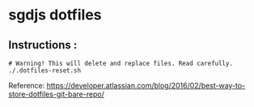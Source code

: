 # sgdjs dotfiles

## Instructions :

```shell
# Warning! This will delete and replace files. Read carefully.
./.dotfiles-reset.sh
```

Reference:
https://developer.atlassian.com/blog/2016/02/best-way-to-store-dotfiles-git-bare-repo/
